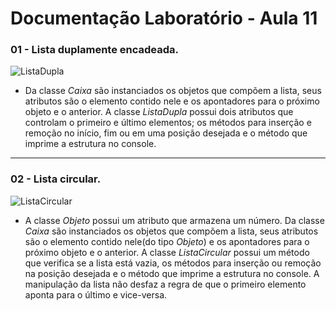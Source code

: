 # Documentação Laboratório - Aula 11

### 01 - Lista duplamente encadeada.

![ListaDupla](https://user-images.githubusercontent.com/97108963/207882591-ef4729e8-0673-4dc0-863c-671a82f58b26.PNG)

* Da classe *Caixa* são instanciados os objetos que compõem a lista, seus atributos são o elemento contido nele e os apontadores para o próximo objeto e o anterior. A classe *ListaDupla* possui dois atributos que controlam o primeiro e último elementos; os métodos para inserção e remoção no início, fim ou em uma posição desejada e o método que imprime a estrutura no console.

---

### 02 - Lista circular.

![ListaCircular](https://user-images.githubusercontent.com/97108963/207882577-48d6d330-6eda-4554-a8f4-fbd6e7b60f49.PNG)

* A classe *Objeto* possui um atributo que armazena um número. Da classe *Caixa* são instanciados os objetos que compõem a lista, seus atributos são o elemento contido nele(do tipo *Objeto*) e os apontadores para o próximo objeto e o anterior. A classe *ListaCircular* possui um método que verifica se a lista está vazia, os métodos para inserção ou remoção na posição desejada e o método que imprime a estrutura no console. A manipulação da lista não desfaz a regra de que o primeiro elemento aponta para o último e vice-versa.

